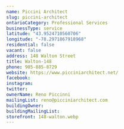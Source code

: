 ```yaml
---
name: Piccini Architect 
slug: piccini-architect
ontarioCategory: Professional Services
businessType: service
latitude: "43.9524710560706"
longitude: "-78.2971867918968"
residential: false
vacant: false
address: 148 Walton Street
title: Walton-148
phone: 905-885-8729
website: https://www.picciniarchitect.net/
facebook:
instagram:
twitter:
ownerName: Reno Piccinni
mailingList: reno@picciniarchitect.com
buildingOwner:
buildingMailingList:
storefront: 148-walton.webp
---
```


